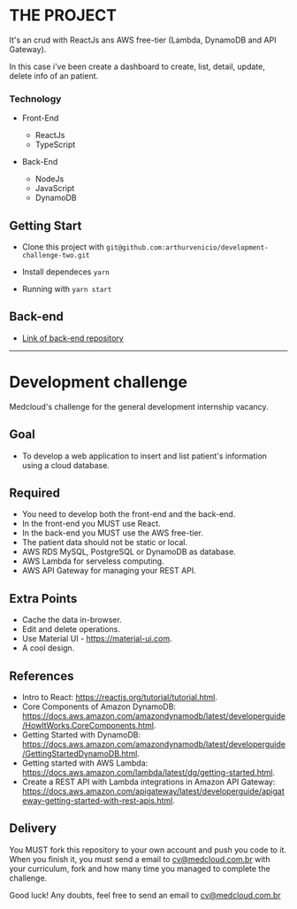 # THE PROJECT

It's an crud with ReactJs ans AWS free-tier (Lambda, DynamoDB and API Gateway).

In this case i've been create a dashboard to create, list, detail, update, delete info of an patient.

### Technology

-   Front-End

    -   ReactJs
    -   TypeScript

-   Back-End
    -   NodeJs
    -   JavaScript
    -   DynamoDB

## Getting Start

-   Clone this project with
    `git@github.com:arthurvenicio/development-challenge-two.git`

-   Install dependeces
    `yarn`

-   Running with
    `yarn start`

## Back-end

-   [Link of back-end repository](https://github.com/arthurvenicio/development-challenge-two-back-end)

---

# Development challenge

Medcloud's challenge for the general development internship vacancy.

## Goal

-   To develop a web application to insert and list patient's information using a cloud database.

## Required

-   You need to develop both the front-end and the back-end.
-   In the front-end you MUST use React.
-   In the back-end you MUST use the AWS free-tier.
-   The patient data should not be static or local.
-   AWS RDS MySQL, PostgreSQL or DynamoDB as database.
-   AWS Lambda for serveless computing.
-   AWS API Gateway for managing your REST API.

## Extra Points

-   Cache the data in-browser.
-   Edit and delete operations.
-   Use Material UI - https://material-ui.com.
-   A cool design.

## References

-   Intro to React: https://reactjs.org/tutorial/tutorial.html.
-   Core Components of Amazon DynamoDB: https://docs.aws.amazon.com/amazondynamodb/latest/developerguide/HowItWorks.CoreComponents.html.
-   Getting Started with DynamoDB: https://docs.aws.amazon.com/amazondynamodb/latest/developerguide/GettingStartedDynamoDB.html.
-   Getting started with AWS Lambda: https://docs.aws.amazon.com/lambda/latest/dg/getting-started.html.
-   Create a REST API with Lambda integrations in Amazon API Gateway: https://docs.aws.amazon.com/apigateway/latest/developerguide/apigateway-getting-started-with-rest-apis.html.

## Delivery

You MUST fork this repository to your own account and push you code to it.
When you finish it, you must send a email to cv@medcloud.com.br with your curriculum, fork and how many time you managed to complete the challenge.

Good luck! Any doubts, feel free to send an email to cv@medcloud.com.br
